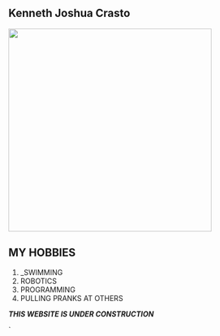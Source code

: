 ## Kenneth Joshua Crasto  

<img src="https://s-media-cache-ak0.pinimg.com/originals/44/41/7d/44417de181d07ddc7a30e0d869823623.jpg" width="400">


## MY HOBBIES

1. _SWIMMING
1. ROBOTICS
1. PROGRAMMING
1. PULLING PRANKS AT OTHERS


 
**_THIS WEBSITE IS UNDER CONSTRUCTION_**


`

